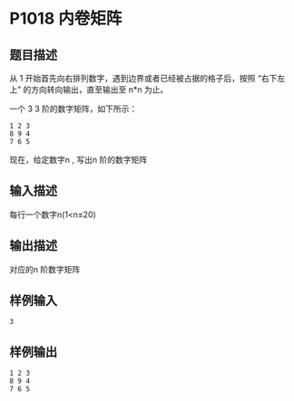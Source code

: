 # P1018 内卷矩阵

## 题目描述

从 1 开始首先向右排列数字，遇到边界或者已经被占据的格子后，按照 “右下左上” 的方向转向输出，直至输出至 n*n 为止。

一个 
3
3 阶的数字矩阵，如下所示：

```
1 2 3
8 9 4
7 6 5
```

现在，给定数字n , 写出n 阶的数字矩阵

## 输入描述

每行一个数字n(1<n≤20)

## 输出描述

对应的n 阶数字矩阵

## 样例输入

```
3
```

## 样例输出

```
1 2 3
8 9 4
7 6 5
```
